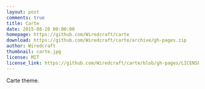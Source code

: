 ```yaml
---
layout: post
comments: true
title: Carte
date: 2015-08-20 00:00:00
homepage: https://github.com/Wiredcraft/carte
download: https://github.com/Wiredcraft/carte/archive/gh-pages.zip
author: Wiredcraft
thumbnail: carte.jpg
license: MIT
license_link: https://github.com/Wiredcraft/carte/blob/gh-pages/LICENSE.md
---
```


Carte theme.
